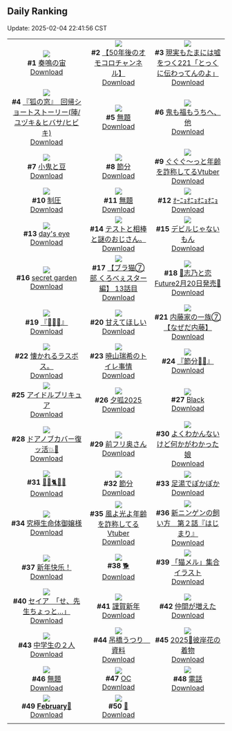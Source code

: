 ## Daily Ranking
Update: 2025-02-04 22:41:56 CST

|      |      |      |
| :----: | :----: | :----: |
| ![](https://i.pixiv.re/c/240x480/img-master/img/2025/02/03/00/00/12/126839080_p0_master1200.jpg)<br>**#1** [奏鳴の宙](https://www.pixiv.net/artworks/126839080)<br>[Download](https://i.pixiv.re/img-original/img/2025/02/03/00/00/12/126839080_p0.png) | ![](https://i.pixiv.re/c/240x480/img-master/img/2025/02/02/18/02/26/126823629_p0_master1200.jpg)<br>**#2** [【50年後のオモコロチャンネル】](https://www.pixiv.net/artworks/126823629)<br>[Download](https://i.pixiv.re/img-original/img/2025/02/02/18/02/26/126823629_p0.jpg) | ![](https://i.pixiv.re/c/240x480/img-master/img/2025/02/02/18/00/30/126823467_p0_master1200.jpg)<br>**#3** [現実もたまには嘘をつく221「とっくに伝わってんのよ」](https://www.pixiv.net/artworks/126823467)<br>[Download](https://i.pixiv.re/img-original/img/2025/02/02/18/00/30/126823467_p0.jpg) |
| ![](https://i.pixiv.re/c/240x480/img-master/img/2025/02/02/20/05/34/126828422_p0_master1200.jpg)<br>**#4** [『狐の窓』　回帰ショートストーリー(陣/ユヅキ＆ヒバサ/ヒビキ)](https://www.pixiv.net/artworks/126828422)<br>[Download](https://i.pixiv.re/img-original/img/2025/02/02/20/05/34/126828422_p0.png) | ![](https://i.pixiv.re/c/240x480/img-master/img/2025/02/02/18/10/03/126823911_p0_master1200.jpg)<br>**#5** [無題](https://www.pixiv.net/artworks/126823911)<br>[Download](https://i.pixiv.re/img-original/img/2025/02/02/18/10/03/126823911_p0.jpg) | ![](https://i.pixiv.re/c/240x480/img-master/img/2025/02/02/21/35/09/126832379_p0_master1200.jpg)<br>**#6** [鬼も福もうちへ、他](https://www.pixiv.net/artworks/126832379)<br>[Download](https://i.pixiv.re/img-original/img/2025/02/02/21/35/09/126832379_p0.jpg) |
| ![](https://i.pixiv.re/c/240x480/img-master/img/2025/02/03/07/30/02/126848371_p0_master1200.jpg)<br>**#7** [小鬼と豆](https://www.pixiv.net/artworks/126848371)<br>[Download](https://i.pixiv.re/img-original/img/2025/02/03/07/30/02/126848371_p0.jpg) | ![](https://i.pixiv.re/c/240x480/img-master/img/2025/02/02/20/30/05/126829449_p0_master1200.jpg)<br>**#8** [節分](https://www.pixiv.net/artworks/126829449)<br>[Download](https://i.pixiv.re/img-original/img/2025/02/02/20/30/05/126829449_p0.png) | ![](https://i.pixiv.re/c/240x480/img-master/img/2025/02/02/21/30/15/126832153_p0_master1200.jpg)<br>**#9** [ぐぐぐ～っと年齢を詐称してるVtuber](https://www.pixiv.net/artworks/126832153)<br>[Download](https://i.pixiv.re/img-original/img/2025/02/02/21/30/15/126832153_p0.png) |
| ![](https://i.pixiv.re/c/240x480/img-master/img/2025/02/02/18/00/14/126823414_p0_master1200.jpg)<br>**#10** [制圧](https://www.pixiv.net/artworks/126823414)<br>[Download](https://i.pixiv.re/img-original/img/2025/02/02/18/00/14/126823414_p0.png) | ![](https://i.pixiv.re/c/240x480/img-master/img/2025/02/02/00/02/54/126798879_p0_master1200.jpg)<br>**#11** [無題](https://www.pixiv.net/artworks/126798879)<br>[Download](https://i.pixiv.re/img-original/img/2025/02/02/00/02/54/126798879_p0.jpg) | ![](https://i.pixiv.re/c/240x480/img-master/img/2025/02/02/20/47/13/126830170_master1200.jpg)<br>**#12** [ｵｰﾆｮｵﾆｮｵﾆｮｵﾆｮ](https://www.pixiv.net/artworks/126830170)<br>[Download](https://www.pixiv.net/artworks/126830170) |
| ![](https://i.pixiv.re/c/240x480/img-master/img/2025/02/03/00/00/17/126839103_p0_master1200.jpg)<br>**#13** [day's eye](https://www.pixiv.net/artworks/126839103)<br>[Download](https://i.pixiv.re/img-original/img/2025/02/03/00/00/17/126839103_p0.png) | ![](https://i.pixiv.re/c/240x480/img-master/img/2025/02/03/07/00/52/126848013_p0_master1200.jpg)<br>**#14** [テストと相棒と謎のおじさん。](https://www.pixiv.net/artworks/126848013)<br>[Download](https://i.pixiv.re/img-original/img/2025/02/03/07/00/52/126848013_p0.png) | ![](https://i.pixiv.re/c/240x480/img-master/img/2025/02/03/00/05/25/126839710_p0_master1200.jpg)<br>**#15** [デビルじゃないもん](https://www.pixiv.net/artworks/126839710)<br>[Download](https://i.pixiv.re/img-original/img/2025/02/03/00/05/25/126839710_p0.jpg) |
| ![](https://i.pixiv.re/c/240x480/img-master/img/2025/02/02/19/45/17/126827405_p0_master1200.jpg)<br>**#16** [secret garden](https://www.pixiv.net/artworks/126827405)<br>[Download](https://i.pixiv.re/img-original/img/2025/02/02/19/45/17/126827405_p0.jpg) | ![](https://i.pixiv.re/c/240x480/img-master/img/2025/02/03/19/00/16/126860839_p0_master1200.jpg)<br>**#17** [【ブラ猫⑦部 くろべぇスター編】 13話目](https://www.pixiv.net/artworks/126860839)<br>[Download](https://i.pixiv.re/img-original/img/2025/02/03/19/00/16/126860839_p0.png) | ![](https://i.pixiv.re/c/240x480/img-master/img/2025/02/02/00/41/04/126800654_p0_master1200.jpg)<br>**#18** [🩵志乃と恋Future2月20日発売🩷](https://www.pixiv.net/artworks/126800654)<br>[Download](https://i.pixiv.re/img-original/img/2025/02/02/00/41/04/126800654_p0.jpg) |
| ![](https://i.pixiv.re/c/240x480/img-master/img/2025/02/02/11/09/26/126812012_p0_master1200.jpg)<br>**#19** [『🫶💕✨』](https://www.pixiv.net/artworks/126812012)<br>[Download](https://i.pixiv.re/img-original/img/2025/02/02/11/09/26/126812012_p0.png) | ![](https://i.pixiv.re/c/240x480/img-master/img/2025/02/02/20/37/57/126829776_p0_master1200.jpg)<br>**#20** [甘えてほしい](https://www.pixiv.net/artworks/126829776)<br>[Download](https://i.pixiv.re/img-original/img/2025/02/02/20/37/57/126829776_p0.jpg) | ![](https://i.pixiv.re/c/240x480/img-master/img/2025/02/02/16/11/19/126819938_p0_master1200.jpg)<br>**#21** [内藤家の一族⑦【なぜだ内藤】](https://www.pixiv.net/artworks/126819938)<br>[Download](https://i.pixiv.re/img-original/img/2025/02/02/16/11/19/126819938_p0.png) |
| ![](https://i.pixiv.re/c/240x480/img-master/img/2025/02/02/10/13/46/126810805_p0_master1200.jpg)<br>**#22** [懐かれるラスボス。](https://www.pixiv.net/artworks/126810805)<br>[Download](https://i.pixiv.re/img-original/img/2025/02/02/10/13/46/126810805_p0.jpg) | ![](https://i.pixiv.re/c/240x480/img-master/img/2025/02/02/21/31/16/126832209_p0_master1200.jpg)<br>**#23** [暁山瑞希のトイレ事情](https://www.pixiv.net/artworks/126832209)<br>[Download](https://i.pixiv.re/img-original/img/2025/02/02/21/31/16/126832209_p0.jpg) | ![](https://i.pixiv.re/c/240x480/img-master/img/2025/02/02/11/10/20/126812033_p0_master1200.jpg)<br>**#24** [『節分👹✨』](https://www.pixiv.net/artworks/126812033)<br>[Download](https://i.pixiv.re/img-original/img/2025/02/02/11/10/20/126812033_p0.png) |
| ![](https://i.pixiv.re/c/240x480/img-master/img/2025/02/03/00/03/17/126839540_p0_master1200.jpg)<br>**#25** [アイドルプリキュア](https://www.pixiv.net/artworks/126839540)<br>[Download](https://i.pixiv.re/img-original/img/2025/02/03/00/03/17/126839540_p0.jpg) | ![](https://i.pixiv.re/c/240x480/img-master/img/2025/02/03/13/33/48/126853850_p0_master1200.jpg)<br>**#26** [夕呱2025](https://www.pixiv.net/artworks/126853850)<br>[Download](https://i.pixiv.re/img-original/img/2025/02/03/13/33/48/126853850_p0.jpg) | ![](https://i.pixiv.re/c/240x480/img-master/img/2025/02/02/22/04/38/126833695_p0_master1200.jpg)<br>**#27** [Black](https://www.pixiv.net/artworks/126833695)<br>[Download](https://i.pixiv.re/img-original/img/2025/02/02/22/04/38/126833695_p0.png) |
| ![](https://i.pixiv.re/c/240x480/img-master/img/2025/02/02/00/00/20/126798446_p0_master1200.jpg)<br>**#28** [ドアノブカバー復ッ活💥🚪](https://www.pixiv.net/artworks/126798446)<br>[Download](https://i.pixiv.re/img-original/img/2025/02/02/00/00/20/126798446_p0.jpg) | ![](https://i.pixiv.re/c/240x480/img-master/img/2025/02/02/00/04/08/126799001_p0_master1200.jpg)<br>**#29** [前フリ奥さん](https://www.pixiv.net/artworks/126799001)<br>[Download](https://i.pixiv.re/img-original/img/2025/02/02/00/04/08/126799001_p0.jpg) | ![](https://i.pixiv.re/c/240x480/img-master/img/2025/02/03/17/48/39/126858596_p0_master1200.jpg)<br>**#30** [よくわかんないけど何かがわかった娘](https://www.pixiv.net/artworks/126858596)<br>[Download](https://i.pixiv.re/img-original/img/2025/02/03/17/48/39/126858596_p0.jpg) |
| ![](https://i.pixiv.re/c/240x480/img-master/img/2025/02/02/00/47/42/126800894_p0_master1200.jpg)<br>**#31** [🎉🎩🐈🎀🎉](https://www.pixiv.net/artworks/126800894)<br>[Download](https://i.pixiv.re/img-original/img/2025/02/02/00/47/42/126800894_p0.jpg) | ![](https://i.pixiv.re/c/240x480/img-master/img/2025/02/02/07/41/02/126808028_p0_master1200.jpg)<br>**#32** [節分](https://www.pixiv.net/artworks/126808028)<br>[Download](https://i.pixiv.re/img-original/img/2025/02/02/07/41/02/126808028_p0.jpg) | ![](https://i.pixiv.re/c/240x480/img-master/img/2025/02/02/12/35/50/126814275_p0_master1200.jpg)<br>**#33** [足湯でぽかぽか](https://www.pixiv.net/artworks/126814275)<br>[Download](https://i.pixiv.re/img-original/img/2025/02/02/12/35/50/126814275_p0.png) |
| ![](https://i.pixiv.re/c/240x480/img-master/img/2025/02/02/00/07/05/126799200_p0_master1200.jpg)<br>**#34** [究極生命体御嬢様](https://www.pixiv.net/artworks/126799200)<br>[Download](https://i.pixiv.re/img-original/img/2025/02/02/00/07/05/126799200_p0.jpg) | ![](https://i.pixiv.re/c/240x480/img-master/img/2025/02/03/22/03/03/126867354_p0_master1200.jpg)<br>**#35** [風よ光よ年齢を詐称してるVtuber](https://www.pixiv.net/artworks/126867354)<br>[Download](https://i.pixiv.re/img-original/img/2025/02/03/22/03/03/126867354_p0.png) | ![](https://i.pixiv.re/c/240x480/img-master/img/2025/02/03/11/27/15/126851564_p0_master1200.jpg)<br>**#36** [新ニンゲンの飼い方　第２話『はじまり』](https://www.pixiv.net/artworks/126851564)<br>[Download](https://i.pixiv.re/img-original/img/2025/02/03/11/27/15/126851564_p0.png) |
| ![](https://i.pixiv.re/c/240x480/img-master/img/2025/02/02/12/44/05/126814473_p0_master1200.jpg)<br>**#37** [新年快乐！](https://www.pixiv.net/artworks/126814473)<br>[Download](https://i.pixiv.re/img-original/img/2025/02/02/12/44/05/126814473_p0.png) | ![](https://i.pixiv.re/c/240x480/img-master/img/2025/02/03/12/13/07/126852425_p0_master1200.jpg)<br>**#38** [🐕](https://www.pixiv.net/artworks/126852425)<br>[Download](https://i.pixiv.re/img-original/img/2025/02/03/12/13/07/126852425_p0.png) | ![](https://i.pixiv.re/c/240x480/img-master/img/2025/02/02/00/03/33/126798945_p0_master1200.jpg)<br>**#39** [「猫メル」集合イラスト](https://www.pixiv.net/artworks/126798945)<br>[Download](https://i.pixiv.re/img-original/img/2025/02/02/00/03/33/126798945_p0.jpg) |
| ![](https://i.pixiv.re/c/240x480/img-master/img/2025/02/02/08/00/11/126808343_p0_master1200.jpg)<br>**#40** [セイア　「せ、先生ちょっと…」](https://www.pixiv.net/artworks/126808343)<br>[Download](https://i.pixiv.re/img-original/img/2025/02/02/08/00/11/126808343_p0.jpg) | ![](https://i.pixiv.re/c/240x480/img-master/img/2025/02/02/00/08/42/126799292_p0_master1200.jpg)<br>**#41** [謹賀新年](https://www.pixiv.net/artworks/126799292)<br>[Download](https://i.pixiv.re/img-original/img/2025/02/02/00/08/42/126799292_p0.jpg) | ![](https://i.pixiv.re/c/240x480/img-master/img/2025/02/02/00/16/26/126799645_p0_master1200.jpg)<br>**#42** [仲間が増えた](https://www.pixiv.net/artworks/126799645)<br>[Download](https://i.pixiv.re/img-original/img/2025/02/02/00/16/26/126799645_p0.jpg) |
| ![](https://i.pixiv.re/c/240x480/img-master/img/2025/02/02/00/04/59/126799056_p0_master1200.jpg)<br>**#43** [中学生の２人](https://www.pixiv.net/artworks/126799056)<br>[Download](https://i.pixiv.re/img-original/img/2025/02/02/00/04/59/126799056_p0.jpg) | ![](https://i.pixiv.re/c/240x480/img-master/img/2025/02/02/14/36/35/126817320_p0_master1200.jpg)<br>**#44** [吊橋うつり　資料](https://www.pixiv.net/artworks/126817320)<br>[Download](https://i.pixiv.re/img-original/img/2025/02/02/14/36/35/126817320_p0.png) | ![](https://i.pixiv.re/c/240x480/img-master/img/2025/02/03/00/38/14/126841110_p0_master1200.jpg)<br>**#45** [2025🐍彼岸花の着物](https://www.pixiv.net/artworks/126841110)<br>[Download](https://i.pixiv.re/img-original/img/2025/02/03/00/38/14/126841110_p0.jpg) |
| ![](https://i.pixiv.re/c/240x480/img-master/img/2025/02/02/21/33/02/126832284_p0_master1200.jpg)<br>**#46** [無題](https://www.pixiv.net/artworks/126832284)<br>[Download](https://i.pixiv.re/img-original/img/2025/02/02/21/33/02/126832284_p0.png) | ![](https://i.pixiv.re/c/240x480/img-master/img/2025/02/02/08/09/54/126808503_p0_master1200.jpg)<br>**#47** [OC](https://www.pixiv.net/artworks/126808503)<br>[Download](https://i.pixiv.re/img-original/img/2025/02/02/08/09/54/126808503_p0.jpg) | ![](https://i.pixiv.re/c/240x480/img-master/img/2025/02/02/14/21/11/126816925_p0_master1200.jpg)<br>**#48** [電話](https://www.pixiv.net/artworks/126816925)<br>[Download](https://i.pixiv.re/img-original/img/2025/02/02/14/21/11/126816925_p0.png) |
| ![](https://i.pixiv.re/c/240x480/img-master/img/2025/02/03/00/44/52/126841346_p0_master1200.jpg)<br>**#49** [𝐅𝐞𝐛𝐫𝐮𝐚𝐫𝐲💝](https://www.pixiv.net/artworks/126841346)<br>[Download](https://i.pixiv.re/img-original/img/2025/02/03/00/44/52/126841346_p0.jpg) | ![](https://i.pixiv.re/c/240x480/img-master/img/2025/02/02/00/00/25/126798476_p0_master1200.jpg)<br>**#50** [🌟](https://www.pixiv.net/artworks/126798476)<br>[Download](https://i.pixiv.re/img-original/img/2025/02/02/00/00/25/126798476_p0.png) |
|      |
